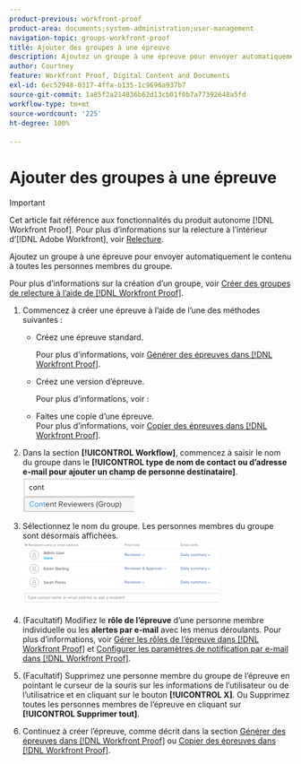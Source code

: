 ```yaml
---
product-previous: workfront-proof
product-area: documents;system-administration;user-management
navigation-topic: groups-workfront-proof
title: Ajouter des groupes à une épreuve
description: Ajoutez un groupe à une épreuve pour envoyer automatiquement le contenu à toutes les personnes membres du groupe.
author: Courtney
feature: Workfront Proof, Digital Content and Documents
exl-id: 6ec52948-0317-4ffa-b135-1c9696a937b7
source-git-commit: 1a85f2a214036b62d13cb01f0b7a77392648a5fd
workflow-type: tm+mt
source-wordcount: '225'
ht-degree: 100%

---
```


# Ajouter des groupes à une épreuve

>[!IMPORTANT]
>
>Cet article fait référence aux fonctionnalités du produit autonome [!DNL Workfront Proof]. Pour plus d’informations sur la relecture à l’intérieur d’[!DNL Adobe Workfront], voir [Relecture](../../../review-and-approve-work/proofing/proofing.md).

Ajoutez un groupe à une épreuve pour envoyer automatiquement le contenu à toutes les personnes membres du groupe.

Pour plus d’informations sur la création d’un groupe, voir [Créer des groupes de relecture à l’aide de  [!DNL Workfront Proof]](../../../workfront-proof/wp-mnguserscontacts/groups/create-proofing-groups.md).

1. Commencez à créer une épreuve à l’aide de l’une des méthodes suivantes :

   * Créez une épreuve standard.

     Pour plus d’informations, voir [Générer des épreuves dans  [!DNL Workfront Proof]](../../../workfront-proof/wp-work-proofsfiles/create-proofs-and-files/generate-proofs.md).

   * Créez une version d’épreuve.

     Pour plus d’informations, voir :
   * Faites une copie d’une épreuve.<br>Pour plus d’informations, voir <a href="../../../workfront-proof/wp-work-proofsfiles/create-proofs-and-files/copy-proofs.md" class="MCXref xref">Copier des épreuves dans [!DNL Workfront Proof]</a>.

1. Dans la section **[!UICONTROL Workflow]**, commencez à saisir le nom du groupe dans le **[!UICONTROL type de nom de contact ou d’adresse e-mail pour ajouter un champ de personne destinataire]**.<br><img src="assets/typegroupname.png" alt="Screenshot_2018-04-06_15-05-20.png">
1. Sélectionnez le nom du groupe.
Les personnes membres du groupe sont désormais affichées.<br><img src="assets/membersofthegroupdisplay-350x117.png" alt="Screenshot_2018-04-06_15-07-06.png" style="width: 350;height: 117;">
1. (Facultatif) Modifiez le **rôle de l’épreuve** d’une personne membre individuelle ou les **alertes par e-mail** avec les menus déroulants.
Pour plus d’informations, voir <a href="../../../workfront-proof/wp-work-proofsfiles/share-proofs-and-files/manage-proof-roles.md" class="MCXref xref">Gérer les rôles de l’épreuve dans [!DNL Workfront Proof]</a> et <a href="../../../workfront-proof/wp-emailsntfctns/email-alerts/config-email-notification-settings-wp.md" class="MCXref xref">Configurer les paramètres de notification par e-mail dans [!DNL Workfront Proof]</a>.
1. (Facultatif) Supprimez une personne membre du groupe de l’épreuve en pointant le curseur de la souris sur les informations de l’utilisateur ou de l’utilisatrice et en cliquant sur le bouton **[!UICONTROL X]**.
Ou
Supprimez toutes les personnes membres de l’épreuve en cliquant sur **[!UICONTROL Supprimer tout]**.
1. Continuez à créer l’épreuve, comme décrit dans la section <a href="../../../workfront-proof/wp-work-proofsfiles/create-proofs-and-files/generate-proofs.md" class="MCXref xref">Générer des épreuves dans [!DNL Workfront Proof]</a> ou <a href="../../../workfront-proof/wp-work-proofsfiles/create-proofs-and-files/copy-proofs.md" class="MCXref xref">Copier des épreuves dans [!DNL Workfront Proof]</a>.
